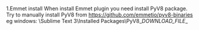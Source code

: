 
1.Emmet install
When install Emmet plugin you need install PyV8 package.
Try to manually install PyV8 from
https://github.com/emmetio/pyv8-binaries
eg windows:
\Sublime Text 3\Installed Packages\PyV8\__DOWNLOAD_FILE__

